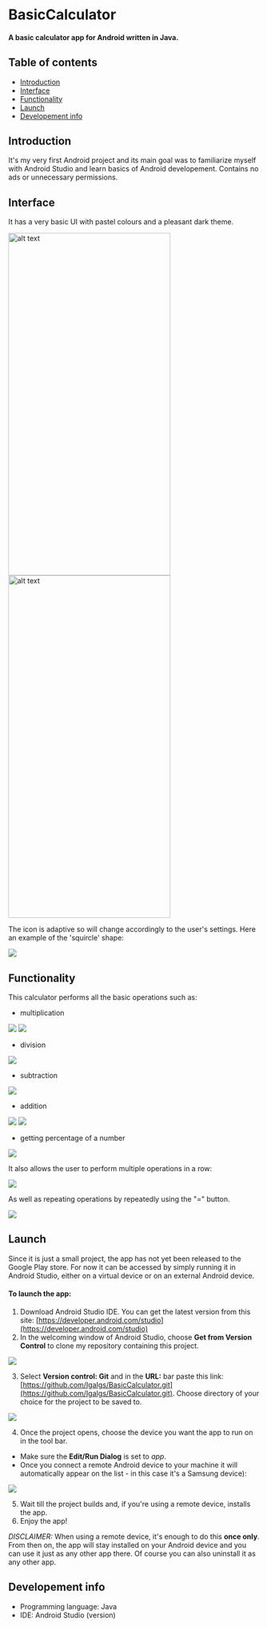 # BasicCalculator 

#### A basic calculator app for Android written in Java.

## Table of contents
* [Introduction](#introduction)
* [Interface](#interface)
* [Functionality](#functionality)
* [Launch](#launch)
* [Developement info](#developement-info)

## Introduction

It's my very first Android project and its main goal was to familiarize myself with Android Studio and learn basics of Android developement.
Contains no ads or unnecessary permissions. 

## Interface
It has a very basic UI with pastel colours and a pleasant dark theme.

<img src="https://github.com/IgaIgs/BasicCalculator/blob/master/AppScreenCapture/Screenshot_20201115-211404_BasicCalculator.jpg" alt="alt text" width="324" height="684">  <img src="https://github.com/IgaIgs/BasicCalculator/blob/master/AppScreenCapture/Screenshot_20201117-114234_BasicCalculatorDark.jpg" alt="alt text" width="324" height="684">

The icon is adaptive so will change accordingly to the user's settings. Here an example of the 'squircle' shape:

![](https://github.com/IgaIgs/BasicCalculator/blob/master/AppScreenCapture/Screenshot_20201116-203842_Settings%20(5).jpg)


## Functionality
This calculator performs all the basic operations such as:
* multiplication

![](https://github.com/IgaIgs/BasicCalculator/blob/master/AppScreenCapture/simple%20multiplication.gif)   ![](https://github.com/IgaIgs/BasicCalculator/blob/master/AppScreenCapture/consecutive%20multiplication.gif)

* division

![](https://github.com/IgaIgs/BasicCalculator/blob/master/AppScreenCapture/division.gif)

* subtraction

![](https://github.com/IgaIgs/BasicCalculator/blob/master/AppScreenCapture/subtraction.gif)

* addition

![](https://github.com/IgaIgs/BasicCalculator/blob/master/AppScreenCapture/negative%20no.gif)  ![](https://github.com/IgaIgs/BasicCalculator/blob/master/AppScreenCapture/addition%20to%20previous%20result.gif)

* getting percentage of a number

![](https://github.com/IgaIgs/BasicCalculator/blob/master/AppScreenCapture/percentage.gif)

It also allows the user to perform multiple operations in a row:

![](https://github.com/IgaIgs/BasicCalculator/blob/master/AppScreenCapture/multi%20addition.gif)

As well as repeating operations by repeatedly using the "=" button.

![](https://github.com/IgaIgs/BasicCalculator/blob/master/AppScreenCapture/repeated%20multiplication%20by%20equal%20sign.gif)

## Launch
Since it is just a small project, the app has not yet been released to the Google Play store. For now it can be accessed by simply running it in Android Studio, either on a virtual device or on an external Android device.

#### To launch the app:
1) Download Android Studio IDE. You can get the latest version from this site: [https://developer.android.com/studio](https://developer.android.com/studio)
2) In the welcoming window of Android Studio, choose **Get from Version Control** to clone my repository containing this project.

![](https://github.com/IgaIgs/BasicCalculator/blob/master/AppScreenCapture/AS%20launch.png)

3) Select **Version control: Git** and in the **URL:** bar paste this link: [https://github.com/IgaIgs/BasicCalculator.git](https://github.com/IgaIgs/BasicCalculator.git). Choose directory of your choice for the project to be saved to.

![](https://github.com/IgaIgs/BasicCalculator/blob/master/AppScreenCapture/cloning.png)

4) Once the project opens, choose the device you want the app to run on in the tool bar. 
  - Make sure the **Edit/Run Dialog** is set to *app*. 
  - Once you connect a remote Android device to your machine it will automatically appear on the list - in this case it's a Samsung device):

![](https://github.com/IgaIgs/BasicCalculator/blob/master/AppScreenCapture/running%20app.png)

5) Wait till the project builds and, if you're using a remote device, installs the app.
6) Enjoy the app!

*DISCLAIMER:* When using a remote device, it's enough to do this **once only**. From then on, the app will stay installed on your Android device and you can use it just as any other app there. Of course you can also uninstall it as any other app.

## Developement info
* Programming language: Java
* IDE: Android Studio (version)
